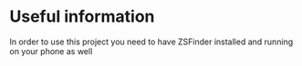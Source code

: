 # Useful information
In order to use this project you need to have ZSFinder installed and running on your phone as well